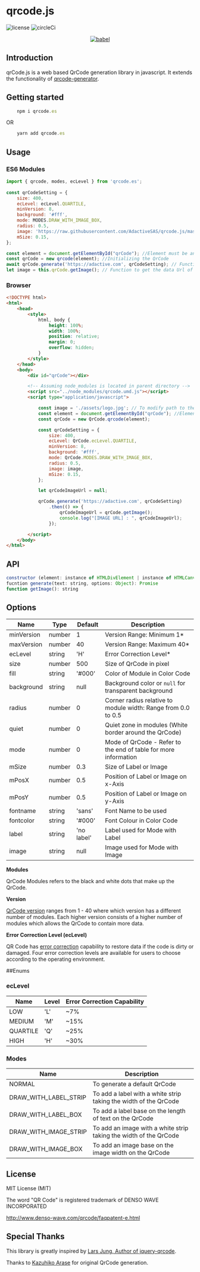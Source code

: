 # qrcode.js
![license](https://img.shields.io/github/license/mashape/apistatus.svg)
![circleCi](https://circleci.com/gh/AdactiveSAS/qrcode.js.svg?style=shield&circle-token=:circle-token)

<p align="center">
  <a href="http://adactive.com">
    <img alt="babel" src="https://user-images.githubusercontent.com/8574893/41667613-f9636b62-74df-11e8-9b9a-981f86a2a521.png">
  </a>
</p>

## Introduction
qrCode.js is a web based QrCode generation library in javascript. It extends the functionality of [qrcode-generator](https://github.com/kazuhikoarase/qrcode-generator). 

## Getting started

```javascript
    npm i qrcode.es
```
OR
```javascript
    yarn add qrcode.es
```

## Usage

### ES6 Modules
```javascript
import { qrcode, modes, ecLevel } from 'qrcode.es';
    
const qrCodeSetting = {
    size: 400,
    ecLevel: ecLevel.QUARTILE,
    minVersion: 8,
    background: '#fff',
    mode: MODES.DRAW_WITH_IMAGE_BOX,
    radius: 0.5,
    image: 'https://raw.githubusercontent.com/AdactiveSAS/qrcode.js/master/adactiveLogo.jpg',
    mSize: 0.15,
};

const element = document.getElementById("qrCode"); //Element must be an instance of HTMLCanvasElement or HTMLDivElement
const qrCode = new qrcode(element); //Initializing the QrCode
await qrCode.generate('https://adactive.com', qrCodeSetting); // Function that generates the QrCode
let image = this.qrCode.getImage(); // Function to get the data Url of the QrCode Image

```

### Browser
```html
<!DOCTYPE html>
<html>
    <head>
        <style>
            html, body {
                height: 100%;
                width: 100%;
                position: relative;
                margin: 0;
                overflow: hidden;
            }
        </style>
    </head>
    <body>
        <div id="qrCode"></div>

        <!-- Assuming node_modules is located in parent directory -->
        <script src="../node_modules/qrcode.umd.js"></script>
        <script type="application/javascript">

            const image = './assets/logo.jpg'; // To modify path to the image url
            const element = document.getElementById("qrCode"); //Element must be an instance of HTMLCanvasElement or HTMLDivElement
            const qrCode = new QrCode.qrcode(element);

            const qrCodeSetting = {
                size: 400,
                ecLevel: QrCode.ecLevel.QUARTILE,
                minVersion: 8,
                background: '#fff',
                mode: QrCode.MODES.DRAW_WITH_IMAGE_BOX,
                radius: 0.5,
                image: image,
                mSize: 0.15,
            };

            let qrCodeImageUrl = null;

            qrCode.generate('https://adactive.com', qrCodeSetting)
                .then(() => {
                    qrCodeImageUrl = qrCode.getImage();
                    console.log("[IMAGE URL] : ", qrCodeImageUrl);
                });

        </script>
    </body>
</html>

```

## API

```javascript
constructor (element: instance of HTMLDivElement | instance of HTMLCanvasElement): qrcode
fucntion generate(text: string, options: Object): Promise
function getImage(): string
```

## Options

| Name       | Type   | Default    | Description                                                     |
| ---------- | ------ | ---------- | --------------------------------------------------------------- |
| minVersion | number | 1          | Version Range: Minimum 1*                                       |
| maxVersion | number | 40         | Version Range: Maximum 40*                                      |
| ecLevel    | string | 'H'        | Error Correction Level*                                         |
| size       | number | 500        | Size of QrCode in pixel                                         |
| fill       | string | '#000'     | Color of Module in Color Code                                   |
| background | string | null       | Background color or `null` for transparent background           |
| radius     | number | 0          | Corner radius relative to module width: Range from 0.0 to 0.5   |
| quiet      | number | 0          | Quiet zone in modules (White border around the QrCode)          |
| mode       | number | 0          | Mode of QrCode - Refer to the end of table for more information |
| mSize      | number | 0.3        | Size of Label or Image                                          |
| mPosX      | number | 0.5        | Position of Label or Image on x-Axis                            |
| mPosY      | number | 0.5        | Position of Label or Image on y-Axis                            |
| fontname   | string | 'sans'     | Font Name to be used                                            |
| fontcolor  | string | '#000'     | Font Colour in Color Code                                       |
| label      | string | 'no label' | Label used for Mode with Label                                  |
| image      | string | null       | Image used for Mode with Image                                  |

**Modules**

QrCode Modules refers to the black and white dots that make up the QrCode.

**Version**

[QrCode version](http://www.qrcode.com/en/about/version.html) ranges from 1 - 40 where which version has a different number of modules. Each higher version consists of a higher number of modules which allows the QrCode to contain more data.

**Error Correction Level (ecLevel)**

QR Code has [error correction](http://www.qrcode.com/en/about/error_correction.html) capability to restore data if the code is dirty or damaged. Four error correction levels are available for users to choose according to the operating environment.


##Enums
### ecLevel

| Name     | Level | Error Correction Capability |
| -------- | ---   | --------------------------- |
| LOW      | 'L'   | ~7%                         |
| MEDIUM   | 'M'   | ~15%                        |
| QUARTILE | 'Q'   | ~25%                        |
| HIGH     | 'H'   | ~30%                        |

### Modes

| Name                  | Description                                                       |
| --------------------- | ----------------------------------------------------------------- |
| NORMAL                | To generate a default QrCode                                      |
| DRAW_WITH_LABEL_STRIP | To add a label with a white strip taking the width of the QrCode  |
| DRAW_WITH_LABEL_BOX   | To add a label base on the length of text on the QrCode           |
| DRAW_WITH_IMAGE_STRIP | To add an image with a white strip taking the width of the QrCode |
| DRAW_WITH_IMAGE_BOX   | To add an image base on the image width on the QrCode             |


## License
MIT License (MIT)

The word "QR Code" is registered trademark of DENSO WAVE INCORPORATED 

http://www.denso-wave.com/qrcode/faqpatent-e.html

## Special Thanks
This library is greatly inspired by [Lars Jung, Author of jquery-qrcode](https://github.com/lrsjng/jquery-qrcode).

Thanks to [Kazuhiko Arase](https://github.com/kazuhikoarase/qrcode-generator) for original QrCode generation.
